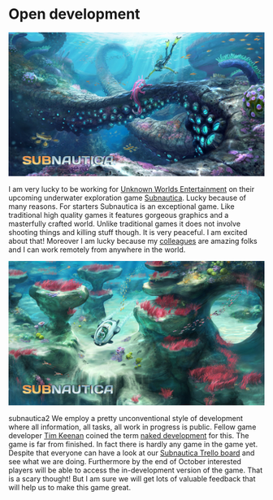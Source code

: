 # Open development

![Subnautica](open-development/subnautica1.jpg)

I am very lucky to be working for [Unknown Worlds Entertainment](http://unknownworlds.com/) on their upcoming underwater exploration game [Subnautica](http://unknownworlds.com/subnautica/). Lucky because of many reasons. For starters Subnautica is an exceptional game. Like traditional high quality games it features gorgeous graphics and a masterfully crafted world. Unlike traditional games it does not involve shooting things and killing stuff though. It is very peaceful. I am excited about that! Moreover I am lucky because my [colleagues](http://unknownworlds.com/subnautica/the-crew-of-subnautica/) are amazing folks and I can work remotely from anywhere in the world.

![Subnautica](open-development/subnautica2.jpg)

subnautica2 We employ a pretty unconventional style of development where all information, all tasks, all work in progress is public. Fellow game developer [Tim Keenan](http://www.avirusnamedtom.com/about_us.html) coined the term [naked development](https://www.youtube.com/watch?v=5ZDMja8dY8E&list=PLWuf3ThLEyAgy-V9EtFo_LA-96_lrGTKf) for this. The game is far from finished. In fact there is hardly any game in the game yet. Despite that everyone can have a look at our [Subnautica Trello board](https://trello.com/b/yxoJrFgP/subnautica) and see what we are doing. Furthermore by the end of October interested players will be able to access the in-development version of the game. That is a scary thought! But I am sure we will get lots of valuable feedback that will help us to make this game great.

